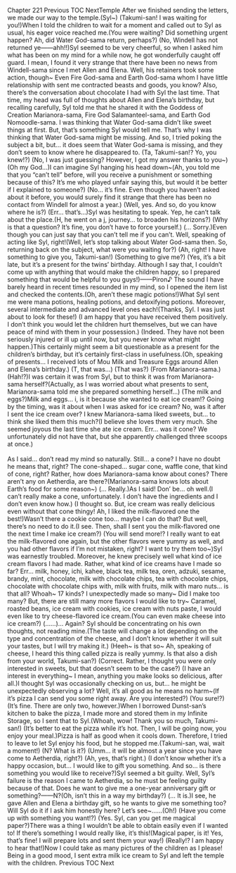 Chapter 221 Previous TOC NextTemple After we finished sending the letters, we made our way to the temple.(Syl~) (Takumi-san! I was waiting for you!)When I told the children to wait for a moment and called out to Syl as usual, his eager voice reached me.(You were waiting? Did something urgent happen? Ah, did Water God-sama return, perhaps?) (No, Windell has not returned ye——ahh!!)Syl seemed to be very cheerful, so when I asked him what has been on my mind for a while now, he got wonderfully caught off guard. I mean, I found it very strange that there have been no news from Windell-sama since I met Allen and Elena. Well, his retainers took some action, though~ Even Fire God-sama and Earth God-sama whom I have little relationship with sent me contracted beasts and goods, you know? Also, there’s the conversation about chocolate I had with Syl the last time. That time, my head was full of thoughts about Allen and Elena’s birthday, but recalling carefully, Syl told me that he shared it with the Goddess of Creation Marianora-sama, Fire God Salamanteel-sama, and Earth God Nomoodle-sama. I was thinking that Water God-sama didn’t like sweet things at first. But, that’s something Syl would tell me. That’s why I was thinking that Water God-sama might be missing. And so, I tried poking the subject a bit, but… it does seem that Water God-sama is missing, and they don’t seem to know where he disappeared to.    (Ta, Takumi-san!? Yo, you knew!?) (No, I was just guessing? However, I got my answer thanks to you~) (Oh my God…)I can imagine Syl hanging his head down~(Ah, you told me that you “can’t tell” before, will you receive a punishment or something because of this? It’s me who played unfair saying this, but would it be better if I explained to someone?) (No… it’s fine. Even though you haven’t asked about it before, you would surely find it strange that there has been no contact from Windell for almost a year.) (Well, yes. And so, do you know where he is?) (Err… that’s…)Syl was hesitating to speak. Yep, he can’t talk about the place.(H, he went on a j, journey… to broaden his horizons?) (Why is that a question? It’s fine, you don’t have to force yourself.) (… Sorry.)Even though you can just say that you can’t tell me if you can’t. Well, speaking of acting like Syl, right!(Well, let’s stop talking about Water God-sama then. So, returning back on the subject, what were you waiting for?) (Ah, right! I have something to give you, Takumi-san!) (Something to give me?) (Yes, it’s a bit late, but it’s a present for the twins’ birthday. Although I say that, I couldn’t come up with anything that would make the children happy, so I prepared something that would be helpful to you guys!)——Piron♪ The sound I have barely heard in recent times resounded in my mind, so I opened the item list and checked the contents.(Oh, aren’t these magic potions!)What Syl sent me were mana potions, healing potions, and detoxifying potions. Moreover, several intermediate and advanced level ones each!(Thanks, Syl. I was just about to look for these!) (I am happy that you have received them positively. I don’t think you would let the children hurt themselves, but we can have peace of mind with them in your possession.) (Indeed. They have not been seriously injured or ill up until now, but you never know what might happen.)This certainly might seem a bit questionable as a present for the children’s birthday, but it’s certainly first-class in usefulness.(Oh, speaking of presents… I received lots of Mou Milk and Treasure Eggs around Allen and Elena’s birthday.) (T, that was…) (That was?) (From Marianora-sama.) (Hah!?)I was certain it was from Syl, but to think it was from Marianora-sama herself?(Actually, as I was worried about what presents to sent, Marianora-sama told me she prepared something herself…) (The milk and eggs?)Milk and eggs… i, is it because she wanted to eat ice cream!? Going by the timing, was it about when I was asked for ice cream? No, was it after I sent the ice cream over? I knew Marianora-sama liked sweets, but… to think she liked them this much?(I believe she loves them very much. She seemed joyous the last time she ate ice cream. Err… was it cone? We unfortunately did not have that, but she apparently challenged three scoops at once.)<br/><br/>
As I said… don’t read my mind so naturally. Still… a cone? I have no doubt he means that, right? The cone-shaped… sugar cone, waffle cone, that kind of cone, right? Rather, how does Marianora-sama know about cones? There aren’t any on Aetherdia, are there?(Marianora-sama knows lots about Earth’s food for some reason~) (… Really.)As I said! Don’ be… oh well.(I can’t really make a cone, unfortunately. I don’t have the ingredients and I don’t even know how.) (I thought so. But, ice cream was really delicious even without that cone thingy! Ah, I liked the milk-flavored one the best!)Wasn’t there a cookie cone too… maybe I can do that? But well, there’s no need to do it.(I see. Then, shall I sent you the milk-flavored one the next time I make ice cream?) (You will send more!? I really want to eat the milk-flavored one again, but the other flavors were yummy as well, and you had other flavors if I’m not mistaken, right? I want to try them too~)Syl was earnestly troubled. Moreover, he knew precisely well what kind of ice cream flavors I had made. Rather, what kind of ice creams have I made so far? Err… milk, honey, ichi, kahee, black tea, milk tea, oren, adzuki, sesame, brandy, mint, chocolate, milk with chocolate chips, tea with chocolate chips, chocolate with chocolate chips with, milk with fruits, milk with maro nuts… is that all? Whoah~ 17 kinds? I unexpectedly made so many~ Did I make too many? But, there are still many more flavors I would like to try~ Caramel, roasted beans, ice cream with cookies, ice cream with nuts paste, I would even like to try cheese-flavored ice cream.(You can even make cheese into ice cream?) (……)… Again? Syl should be concentrating on his own thoughts, not reading mine.(The taste will change a lot depending on the type and concentration of the cheese, and I don’t know whether it will suit your tastes, but I will try making it.) (Heeh~ is that so~ Ah, speaking of cheese, I heard this thing called pizza is really yummy. Is that also a dish from your world, Takumi-san?) (Correct. Rather, I thought you were only interested in sweets, but that doesn’t seem to be the case?) (I have an interest in everything~ I mean, anything you make looks so delicious, after all.)I thought Syl was occasionally checking on us, but… he might be unexpectedly observing a lot? Well, it’s all good as he means no harm~(If it’s pizza I can send you some right away. Are you interested?) (You sure!?) (It’s fine. There are only two, however.)When I borrowed Dunst-san’s kitchen to bake the pizza, I made more and stored them in my Infinite Storage, so I sent that to Syl.(Whoah, wow! Thank you so much, Takumi-san!) (It’s better to eat the pizza while it’s hot. Then, I will be going now, you enjoy your meal.)Pizza is half as good when it cools down. Therefore, I tried to leave to let Syl enjoy his food, but he stopped me.(Takumi-san, wai, wait a moment!) (N? What is it?) (Umm… it will be almost a year since you have come to Aetherdia, right?) (Ah, yes, that’s right.) (I don’t know whether it’s a happy occasion, but… I would like to gift you something. And so… is there something you would like to receive?)Syl seemed a bit guilty. Well, Syl’s failure is the reason I came to Aetherdia, so he must be feeling guilty because of that. Does he want to give me a one-year anniversary gift or something?——N?(Oh, isn’t this in a way my birthday?) (… It is.)I see, he gave Allen and Elena a birthday gift, so he wants to give me something too? Will Syl do it if I ask him honestly here? Let’s see~……(Oh!) (Have you come up with something you want!?) (Yes. Syl, can you get me magical paper?)There was a thing I wouldn’t be able to obtain easily even if I wanted to! If there’s something I would really like, it’s this!(Magical paper, is it! Yes, that’s fine! I will prepare lots and sent them your way!) (Really!? I am happy to hear that!)Now I could take as many pictures of the children as I please! Being in a good mood, I sent extra milk ice cream to Syl and left the temple with the children. Previous TOC Next<br/><br/>
